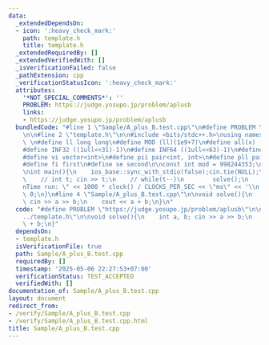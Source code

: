 ```yaml
---
data:
  _extendedDependsOn:
  - icon: ':heavy_check_mark:'
    path: template.h
    title: template.h
  _extendedRequiredBy: []
  _extendedVerifiedWith: []
  _isVerificationFailed: false
  _pathExtension: cpp
  _verificationStatusIcon: ':heavy_check_mark:'
  attributes:
    '*NOT_SPECIAL_COMMENTS*': ''
    PROBLEM: https://judge.yosupo.jp/problem/aplusb
    links:
    - https://judge.yosupo.jp/problem/aplusb
  bundledCode: "#line 1 \"Sample/A_plus_B.test.cpp\"\n#define PROBLEM \"https://judge.yosupo.jp/problem/aplusb\"\
    \n\n#line 2 \"template.h\"\n\n#include <bits/stdc++.h>\nusing namespace std;\n\
    \ \n#define ll long long\n#define MOD (ll)(1e9+7)\n#define all(x) (x).begin(),(x).end()\n\
    #define INF32 ((1ull<<31)-1)\n#define INF64 ((1ull<<63)-1)\n#define inf (ll)1e18\n\
    #define vi vector<int>\n#define pii pair<int, int>\n#define pll pair<ll, ll>\n\
    #define fi first\n#define se second\n\nconst int mod = 998244353;\n\nvoid solve();\n\
    \nint main(){\n    ios_base::sync_with_stdio(false);cin.tie(NULL);\n    // cin.exceptions(cin.failbit);\n\
    \    // int t; cin >> t;\n    // while(t--)\n        solve();\n    cerr << \"\\\
    nTime run: \" << 1000 * clock() / CLOCKS_PER_SEC << \"ms\" << '\\n';\n    return\
    \ 0;\n}\n#line 4 \"Sample/A_plus_B.test.cpp\"\n\nvoid solve(){\n    int a, b;\
    \ cin >> a >> b;\n    cout << a + b;\n}\n"
  code: "#define PROBLEM \"https://judge.yosupo.jp/problem/aplusb\"\n\n#include \"\
    ../template.h\"\n\nvoid solve(){\n    int a, b; cin >> a >> b;\n    cout << a\
    \ + b;\n}"
  dependsOn:
  - template.h
  isVerificationFile: true
  path: Sample/A_plus_B.test.cpp
  requiredBy: []
  timestamp: '2025-05-06 22:27:53+07:00'
  verificationStatus: TEST_ACCEPTED
  verifiedWith: []
documentation_of: Sample/A_plus_B.test.cpp
layout: document
redirect_from:
- /verify/Sample/A_plus_B.test.cpp
- /verify/Sample/A_plus_B.test.cpp.html
title: Sample/A_plus_B.test.cpp
---
```

